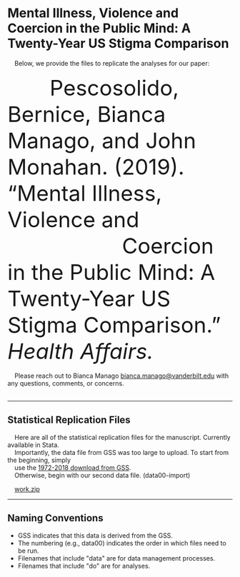 # Mental Illness, Violence and Coercion in the Public Mind: A Twenty-Year US Stigma Comparison

&nbsp;&nbsp;&nbsp; Below, we provide the files to replicate the analyses for our paper:
<br>
<br>
<font size="7">
&nbsp;&nbsp;&nbsp;&nbsp;&nbsp;&nbsp; Pescosolido, Bernice, Bianca Manago, and John Monahan. (2019). “Mental Illness, Violence and  <br> &nbsp;&nbsp;&nbsp;&nbsp;&nbsp;&nbsp;&nbsp;&nbsp;&nbsp;&nbsp;&nbsp;&nbsp;&nbsp;&nbsp;&nbsp;&nbsp;&nbsp;&nbsp;  Coercion in the Public Mind: A Twenty-Year US Stigma Comparison.” <i>Health Affairs.</i>
</font>
<br>
<br>
&nbsp;&nbsp;&nbsp; Please reach out to Bianca Manago bianca.manago@vanderbilt.edu with any questions, comments, or concerns.
<br>
<br>
<hr/> 

## Statistical Replication Files
&nbsp;&nbsp;&nbsp; Here are all of the statistical replication files for the manuscript. Currently available in Stata. <br>
&nbsp;&nbsp;&nbsp; Importantly, the data file from GSS was too large to upload. To start from the beginning, simply <br>
&nbsp;&nbsp;&nbsp; use the [1972-2018 download from GSS](https://gssdataexplorer.norc.org/). <br>
&nbsp;&nbsp;&nbsp; Otherwise, begin with our second data file. (data00-import)

&nbsp;&nbsp;&nbsp; [work.zip](https://github.com/biancamanago/gss-2019-HA-ReplicationFiles/blob/067b192c8b725b6307091cd3d84a292602f64cd4/work.zip)

<hr/> 

## Naming Conventions
- GSS indicates that this data is derived from the GSS.
- The numbering (e.g., data00) indicates the order in which files need to be run.
- Filenames that include "data" are for data management processes.
- Filenames that include "do" are for analyses.
